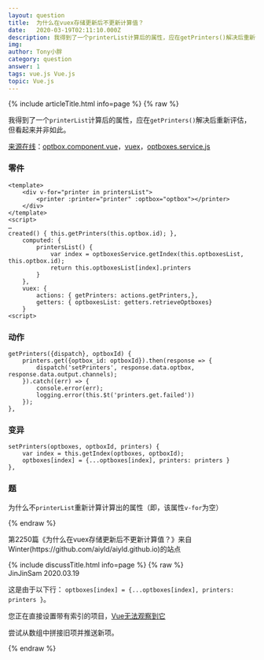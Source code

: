 ```yaml
---
layout: question
title:  为什么在vuex存储更新后不更新计算值？
date:   2020-03-19T02:11:10.000Z
description: 我得到了一个printerList计算后的属性，应在getPrinters()解决后重新评估，但看起来并非如此。来源在线：optbox.compone...
img: 
author: Tony小胖
category: question
answer: 1
tags: vue.js Vue.js
topic: Vue.js
---
```

<div class="article-root">
  <div class="article">
    {% include articleTitle.html info=page %}
    {% raw %}
    <div class="article-content"><p><font style="vertical-align: inherit;"><font style="vertical-align: inherit;">我得到了一个</font></font><code>printerList</code><font style="vertical-align: inherit;"><font style="vertical-align: inherit;">计算后的属性，应在</font></font><code>getPrinters()</code><font style="vertical-align: inherit;"><font style="vertical-align: inherit;">解决</font><font style="vertical-align: inherit;">后重新评估</font><font style="vertical-align: inherit;">，但看起来并非如此。</font></font></p>

<p><a href="https://github.com/Coaxis-ASP/opt/tree/f1267a6a4f1202a3db710b1ee0639996730186c1/frontend/src" rel="noreferrer"><font style="vertical-align: inherit;"><font style="vertical-align: inherit;">来源在线</font></font></a><font style="vertical-align: inherit;"><font style="vertical-align: inherit;">：</font></font><a href="https://github.com/Coaxis-ASP/opt/blob/f1267a6a4f1202a3db710b1ee0639996730186c1/frontend/src/pages/optboxes/optbox.component.vue" rel="noreferrer"><font style="vertical-align: inherit;"><font style="vertical-align: inherit;">optbox.component.vue</font></font></a><font style="vertical-align: inherit;"><font style="vertical-align: inherit;">，</font></font><a href="https://github.com/Coaxis-ASP/opt/tree/f1267a6a4f1202a3db710b1ee0639996730186c1/frontend/src/vuex" rel="noreferrer"><font style="vertical-align: inherit;"><font style="vertical-align: inherit;">vuex</font></font></a><font style="vertical-align: inherit;"><font style="vertical-align: inherit;">，</font></font><a href="https://github.com/Coaxis-ASP/opt/blob/f1267a6a4f1202a3db710b1ee0639996730186c1/frontend/src/services/optboxes.service.js" rel="noreferrer"><font style="vertical-align: inherit;"><font style="vertical-align: inherit;">optboxes.service.js</font></font></a></p>

<h3><font style="vertical-align: inherit;"><font style="vertical-align: inherit;">零件</font></font></h3>

<pre><code>&lt;template&gt;<font></font>
    &lt;div v-for="printer in printersList"&gt;<font></font>
        &lt;printer :printer="printer" :optbox="optbox"&gt;&lt;/printer&gt;<font></font>
    &lt;/div&gt;<font></font>
&lt;/template&gt;<font></font>
&lt;script&gt;<font></font>
…<font></font>
created() { this.getPrinters(this.optbox.id); },<font></font>
    computed: {<font></font>
        printersList() {<font></font>
            var index = optboxesService.getIndex(this.optboxesList, this.optbox.id);<font></font>
            return this.optboxesList[index].printers<font></font>
        }<font></font>
    },<font></font>
    vuex: {<font></font>
        actions: { getPrinters: actions.getPrinters,},<font></font>
        getters: { optboxesList: getters.retrieveOptboxes}<font></font>
    }<font></font>
&lt;script&gt;<font></font>
</code></pre>

<h3><font style="vertical-align: inherit;"><font style="vertical-align: inherit;">动作</font></font></h3>

<pre><code>getPrinters({dispatch}, optboxId) {<font></font>
    printers.get({optbox_id: optboxId}).then(response =&gt; {<font></font>
        dispatch('setPrinters', response.data.optbox, response.data.output.channels);<font></font>
    }).catch((err) =&gt; {<font></font>
        console.error(err);<font></font>
        logging.error(this.$t('printers.get.failed'))<font></font>
    });<font></font>
},<font></font>
</code></pre>

<h3><font style="vertical-align: inherit;"><font style="vertical-align: inherit;">变异</font></font></h3>

<pre><code>setPrinters(optboxes, optboxId, printers) {<font></font>
    var index = this.getIndex(optboxes, optboxId);<font></font>
    optboxes[index] = {...optboxes[index], printers: printers }<font></font>
},<font></font>
</code></pre>

<h3><font style="vertical-align: inherit;"><font style="vertical-align: inherit;">题</font></font></h3>

<p><font style="vertical-align: inherit;"><font style="vertical-align: inherit;">为什么不</font></font><code>printerList</code><font style="vertical-align: inherit;"><font style="vertical-align: inherit;">重新计算计算出的属性（即，该属性</font></font><code>v-for</code><font style="vertical-align: inherit;"><font style="vertical-align: inherit;">为空）</font></font></p></div>
    {% endraw %}
  </div>
  <p class="winter_mark">第2250篇《为什么在vuex存储更新后不更新计算值？》来自Winter(https://github.com/aiyld/aiyld.github.io)的站点</p>
  <div class="discuss-wrapper">
    {% include discussTitle.html info=page %}
    {% raw %}
    <div class="discuss-item">
        <div class="discuss-parent">
          <div class="discuss-meta">
            <span class="discuss-user">JinJinSam</span>
            <span class="discuss-time">2020.03.19</span>
          </div>
          <div class="discuss-comment"><p><font style="vertical-align: inherit;"><font style="vertical-align: inherit;">这是由于以下行：
 </font></font><code>optboxes[index] = {...optboxes[index], printers: printers }</code><font style="vertical-align: inherit;"><font style="vertical-align: inherit;">。</font></font></p>

<p><font style="vertical-align: inherit;"><font style="vertical-align: inherit;">您正在直接设置带有索引的项目，</font></font><a href="http://vuejs.org/guide/list.html#Caveats" rel="noreferrer"><font style="vertical-align: inherit;"><font style="vertical-align: inherit;">Vue无法观察到它</font></font></a> </p>

<p><font style="vertical-align: inherit;"><font style="vertical-align: inherit;">尝试从数组中拼接旧项并推送新项。</font></font></p></div>
        </div></div>
    {% endraw %}
  </div>
<div>
